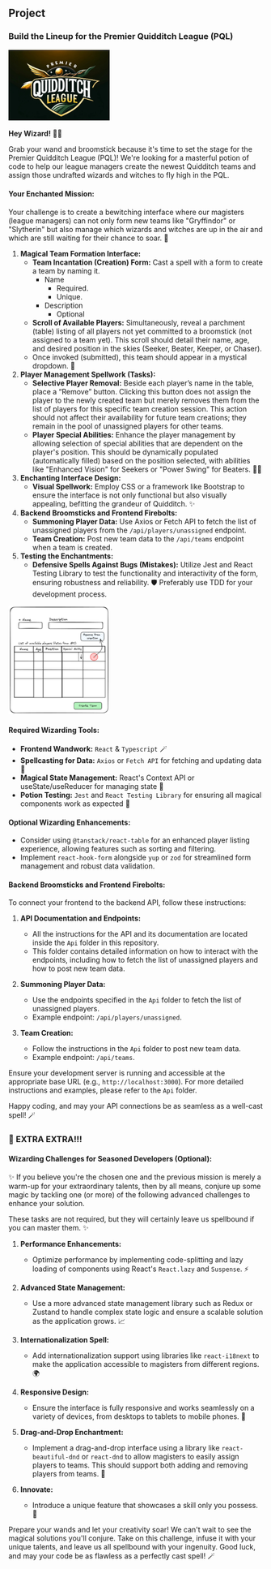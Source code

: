 ## Project

### Build the Lineup for the Premier Quidditch League (PQL)

<img src="./public/images/pql_logo.jpeg" alt="Premier Quidditch League Logo" width="200" />

**Hey Wizard!** 🧙‍♂️

Grab your wand and broomstick because it's time to set the stage for the Premier Quidditch League (PQL)! We're looking for a masterful potion of code to help our league managers create the newest Quidditch teams and assign those undrafted wizards and witches to fly high in the PQL.

#### Your Enchanted Mission:

Your challenge is to create a bewitching interface where our magisters (league managers) can not only form new teams like "Gryffindor" or "Slytherin" but also manage which wizards and witches are up in the air and which are still waiting for their chance to soar. 🧹

1. **Magical Team Formation Interface:**
    - **Team Incantation (Creation) Form:** Cast a spell with a form to create a team by naming it.
      - Name
        - Required.
        - Unique.
      - Description
        - Optional
    - **Scroll of Available Players:** Simultaneously, reveal a parchment (table) listing of all players not yet committed to a broomstick (not assigned to a team yet). This scroll should detail their name, age, and desired position in the skies (Seeker, Beater, Keeper, or Chaser).
    - Once invoked (submitted), this team should appear in a mystical dropdown. 📜
2. **Player Management Spellwork (Tasks):**
    - **Selective Player Removal:** Beside each player’s name in the table, place a “Remove” button. Clicking this button does not assign the player to the newly created team but merely removes them from the list of players for this specific team creation session. This action should not affect their availability for future team creations; they remain in the pool of unassigned players for other teams.
    - **Player Special Abilities:** Enhance the player management by allowing selection of special abilities that are dependent on the player's position. This should be dynamically populated (automatically filled) based on the position selected, with abilities like "Enhanced Vision" for Seekers or "Power Swing" for Beaters. 🧙‍♀️
3. **Enchanting Interface Design:**
    - **Visual Spellwork:** Employ CSS or a framework like Bootstrap to ensure the interface is not only functional but also visually appealing, befitting the grandeur of Quidditch. ✨
4. **Backend Broomsticks and Frontend Firebolts:**
    - **Summoning Player Data:** Use Axios or Fetch API to fetch the list of unassigned players from the `/api/players/unassigned` endpoint.
    - **Team Creation:** Post new team data to the `/api/teams` endpoint when a team is created.
5. **Testing the Enchantments:**
    - **Defensive Spells Against Bugs (Mistakes):** Utilize Jest and React Testing Library to test the functionality and interactivity of the form, ensuring robustness and reliability. 🛡️ Preferably use TDD for your development process.

<img src="./public/images/mockup.png" alt="Premier Quidditch League Logo" width="200" />

#### Required Wizarding Tools:

- **Frontend Wandwork:** `React` & `Typescript` 🪄
- **Spellcasting for Data:** `Axios` or `Fetch API` for fetching and updating data 📡
- **Magical State Management:** React's Context API or useState/useReducer for managing state 🌟
- **Potion Testing:** `Jest` and `React Testing Library` for ensuring all magical components work as expected 🧪

#### Optional Wizarding Enhancements:
- Consider using `@tanstack/react-table` for an enhanced player listing experience, allowing features such as sorting and filtering.
- Implement `react-hook-form` alongside `yup` or `zod` for streamlined form management and robust data validation.

#### Backend Broomsticks and Frontend Firebolts:

To connect your frontend to the backend API, follow these instructions:

1. **API Documentation and Endpoints:**
    - All the instructions for the API and its documentation are located inside the `Api` folder in this repository.
    - This folder contains detailed information on how to interact with the endpoints, including how to fetch the list of unassigned players and how to post new team data.

2. **Summoning Player Data:**
    - Use the endpoints specified in the `Api` folder to fetch the list of unassigned players.
    - Example endpoint: `/api/players/unassigned`.

3. **Team Creation:**
    - Follow the instructions in the `Api` folder to post new team data.
    - Example endpoint: `/api/teams`.

Ensure your development server is running and accessible at the appropriate base URL (e.g., `http://localhost:3000`). For more detailed instructions and examples, please refer to the `Api` folder.

Happy coding, and may your API connections be as seamless as a well-cast spell! 🪄

### 📰 EXTRA EXTRA!!!

#### Wizarding Challenges for Seasoned Developers (Optional):

✨ If you believe you're the chosen one and the previous mission is merely a warm-up for your extraordinary talents, then by all means, conjure up some magic by tackling one (or more) of the following advanced challenges to enhance your solution.

These tasks are not required, but they will certainly leave us spellbound if you can master them. ✨

1. **Performance Enhancements:**
    - Optimize performance by implementing code-splitting and lazy loading of components using React's `React.lazy` and `Suspense`. ⚡
    
2. **Advanced State Management:**
    - Use a more advanced state management library such as Redux or Zustand to handle complex state logic and ensure a scalable solution as the application grows. 📈

3. **Internationalization Spell:**
    - Add internationalization support using libraries like `react-i18next` to make the application accessible to magisters from different regions. 🌍

4. **Responsive Design:**
    - Ensure the interface is fully responsive and works seamlessly on a variety of devices, from desktops to tablets to mobile phones. 📱

5. **Drag-and-Drop Enchantment:**
    - Implement a drag-and-drop interface using a library like `react-beautiful-dnd` or `react-dnd` to allow magisters to easily assign players to teams. This should support both adding and removing players from teams. 🧲

6. **Innovate:**
    - Introduce a unique feature that showcases a skill only you possess. 🌟


Prepare your wands and let your creativity soar! We can't wait to see the magical solutions you'll conjure. Take on this challenge, infuse it with your unique talents, and leave us all spellbound with your ingenuity. Good luck, and may your code be as flawless as a perfectly cast spell! 🪄
